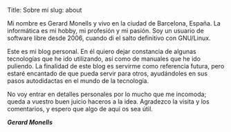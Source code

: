 Title: Sobre mí
slug: about



Mi nombre es Gerard Monells y vivo en la ciudad de Barcelona, España. La informática es mi hobby, mi profesión y mi pasión. Soy un usuario de software libre desde 2006, cuando di el salto definitivo con GNU/Linux.

Este es mi blog personal. En él quiero dejar constancia de algunas tecnologías que he ido utilizando, así como de manuales que he ido puliendo. La finalidad de este blog es servirme como referencia futura, pero estaré encantado de que pueda servir para otros, ayudándoles en sus pasos autodidactas en el mundo de la tecnología.

No voy entrar en detalles personales por lo mucho que me incomoda; queda a vuestro buen juicio haceros a la idea. Agradezco la visita y los comentarios, y espero que algo de aquí os sea útil.

***Gerard Monells***
